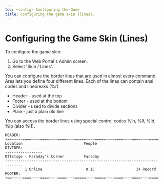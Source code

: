 ```yaml
---
toc: ~config~ Configuring the Game
title: Configuring the game skin (lines).
---
```

# Configuring the Game Skin (Lines)

To configure the game skin:

1. Go to the Web Portal's Admin screen.  
2. Select 'Skin / Lines'.

You can configure the border lines that are used in almost every command.  Ares lets you define four different lines.  Each of the lines can contain ansi codes and linebreaks (\%r).

* Header - used at the top
* Footer - used at the bottom
* Divider - used to divide sections
* Plain - just a plain old line

You can access the border lines using special control codes \%lh, \%lf, \%ld, \%lp (also \%l1).

    HEADER: +==~~~~~====~~~~====~~~~====~~~~=====~~~~=====~~~~====~~~~====~~~~====~~~~~==+
    Location                            People
    DIVIDER: ------------------------------------------------------------------------------
    Offstage - Faraday's Corner         Faraday
    ------------------------------------------------------------------------------    
             1 Online                    0 IC                   34 Record        
    FOOTER: +==~~~~~====~~~~====~~~~====~~~~=====~~~~=====~~~~====~~~~====~~~~====~~~~~==+